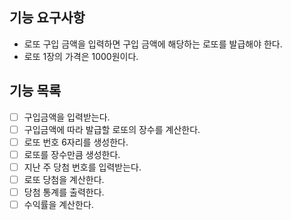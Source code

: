 ## 기능 요구사항
- 로또 구입 금액을 입력하면 구입 금액에 해당하는 로또를 발급해야 한다.
- 로또 1장의 가격은 1000원이다.

## 기능 목록
- [ ] 구입금액을 입력받는다.
- [ ] 구입금액에 따라 발급할 로또의 장수를 계산한다.
- [ ] 로또 번호 6자리를 생성한다.
- [ ] 로또를 장수만큼 생성한다.
- [ ] 지난 주 당첨 번호를 입력받는다.
- [ ] 로또 당첨을 계산한다.
- [ ] 당첨 통계를 출력한다.
- [ ] 수익률을 계산한다.